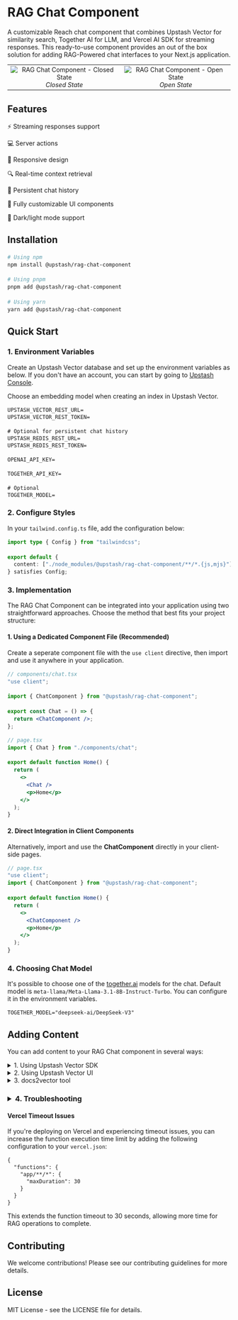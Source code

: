 # RAG Chat Component

A customizable Reach chat component that combines Upstash Vector for similarity search, Together AI for LLM, and Vercel AI SDK for streaming responses. This ready-to-use component provides an out of the box solution for adding RAG-Powered chat interfaces to your Next.js application.

<table>
  <tr>
    <td align="center">
      <img src="https://raw.githubusercontent.com/upstash/rag-chat-component/refs/heads/master/public/images/widget-closed.png" alt="RAG Chat Component - Closed State" width="300"/><br/>
      <em>Closed State</em>
    </td>
    <td align="center">
      <img src="https://raw.githubusercontent.com/upstash/rag-chat-component/refs/heads/master/public/images/widget-open.png" alt="RAG Chat Component - Open State" width="300"/><br/>
      <em>Open State</em>
    </td>
  </tr>
</table>

## Features

⚡ Streaming responses support

💻 Server actions

📱 Responsive design

🔍 Real-time context retrieval

💾 Persistent chat history

🎨 Fully customizable UI components

🎨 Dark/light mode support

## Installation

```bash
# Using npm
npm install @upstash/rag-chat-component

# Using pnpm
pnpm add @upstash/rag-chat-component

# Using yarn
yarn add @upstash/rag-chat-component
```

## Quick Start

### 1. Environment Variables

Create an Upstash Vector database and set up the environment variables as below. If you don't have an account, you can start by going to [Upstash Console](https://console.upstash.com).

Choose an embedding model when creating an index in Upstash Vector.

```
UPSTASH_VECTOR_REST_URL=
UPSTASH_VECTOR_REST_TOKEN=

# Optional for persistent chat history
UPSTASH_REDIS_REST_URL=
UPSTASH_REDIS_REST_TOKEN=

OPENAI_API_KEY=

TOGETHER_API_KEY=

# Optional
TOGETHER_MODEL=
```

### 2. Configure Styles

In your `tailwind.config.ts` file, add the configuration below:

```ts
import type { Config } from "tailwindcss";

export default {
  content: ["./node_modules/@upstash/rag-chat-component/**/*.{js,mjs}"],
} satisfies Config;
```

### 3. Implementation

The RAG Chat Component can be integrated into your application using two straightforward approaches. Choose the method that best fits your project structure:

#### 1. Using a Dedicated Component File (Recommended)

Create a seperate component file with the `use client` directive, then import and use it anywhere in your application.

```jsx
// components/chat.tsx
"use client";

import { ChatComponent } from "@upstash/rag-chat-component";

export const Chat = () => {
  return <ChatComponent />;
};
```

```jsx
// page.tsx
import { Chat } from "./components/chat";

export default function Home() {
  return (
    <>
      <Chat />
      <p>Home</p>
    </>
  );
}
```

#### 2. Direct Integration in Client Components

Alternatively, import and use the **ChatComponent** directly in your client-side pages.

```jsx
// page.tsx
"use client";
import { ChatComponent } from "@upstash/rag-chat-component";

export default function Home() {
  return (
    <>
      <ChatComponent />
      <p>Home</p>
    </>
  );
}
```

### 4. Choosing Chat Model

It's possible to choose one of the [together.ai](https://www.together.ai/) models for the chat.
Default model is `meta-llama/Meta-Llama-3.1-8B-Instruct-Turbo`. You can configure it in the environment variables.

```
TOGETHER_MODEL="deepseek-ai/DeepSeek-V3"
```

## Adding Content

You can add content to your RAG Chat component in several ways:

<details>
<summary>1. Using Upstash Vector SDK</summary>

Upstash has Vector SDKs in JS and Python. You can use those SDK to insert data to your Vector index.

[Vector JS SDK](https://github.com/upstash/vector-js)

[Vector Python SDK](https://github.com/upstash/vector-py)

For other languages you can use [Vector REST API](https://upstash.com/docs/vector/api/get-started).

</details>

<details>
<summary>2. Using Upstash Vector UI</summary>

For testing purpose, you can add your data directly through the Upstash Vector Console:

1. Navigate to [Upstash Console](http://console.upstash.com/vector).
2. Go to details page of the Vector database.
3. Navigate to **Data Browser Tab**.
4. Here, you can upsert data or upload a PDF.

<img src="./public/images/vector-databrowser.png" alt="Vector Databrowser"/><br/>

</details>

<details>
<summary>3. docs2vector tool</summary>

If you are planning to insert your documentation (markdown files) to your Vector index, then you can use [docs2vector](https://github.com/upstash/docs2vector/) tool.

</details>

### <details><summary>4. Troubleshooting</summary>
#### Vercel Timeout Issues

If you're deploying on Vercel and experiencing timeout issues, you can increase the function execution time limit by adding the following configuration to your `vercel.json`:
```
{
  "functions": {
    "app/**/*": {
      "maxDuration": 30
    }
  }
}
```
This extends the function timeout to 30 seconds, allowing more time for RAG operations to complete.
</details>

## Contributing

We welcome contributions! Please see our contributing guidelines for more details.

## License

MIT License - see the LICENSE file for details.

